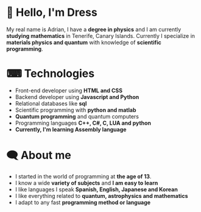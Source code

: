 # 🔭 Hello, I'm  Dress 
My real name is Adrian, I have a **degree in physics** and I am currently **studying mathematics** in Tenerife, Canary Islands. Currently I specialize in **materials physics and quantum** with knowledge of **scientific programming**.

# ⌨ Technologies

- Front-end developer using **HTML and CSS**
- Backend developer using **Javascript and Python**
- Relational databases like **sql**
- Scientific programming with **python and matlab**
- **Quantum programming** and quantum computers
- Programming languages **C++, C#, C, LUA and python**
- **Currently, I'm learning Assembly language**

# 🗨 About me

- I started in the world of programming at **the age of 13**.
- I know a wide **variety of subjects** and **I am easy to learn**
- I like languages I speak **Spanish, English, Japanese and Korean**
- I like everything related to **quantum, astrophysics and mathematics**
- I adapt to any fast **programming method or language**



